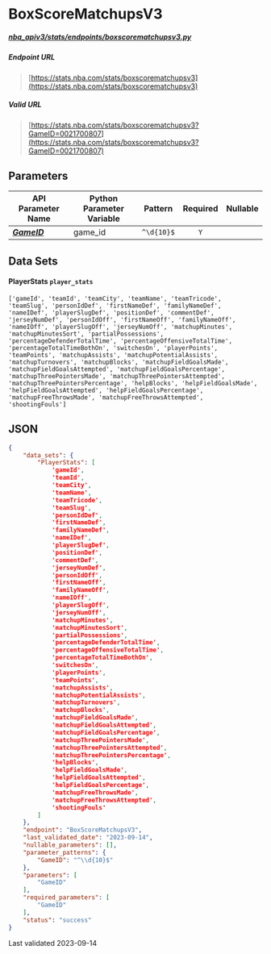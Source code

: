 # BoxScoreMatchupsV3
##### [nba_apiv3/stats/endpoints/boxscorematchupsv3.py](https://github.com/swar/nba_api/blob/master/src/nba_api/stats/endpoints/boxscorematchupsv3.py)

##### Endpoint URL
>[https://stats.nba.com/stats/boxscorematchupsv3](https://stats.nba.com/stats/boxscorematchupsv3)

##### Valid URL
>[https://stats.nba.com/stats/boxscorematchupsv3?GameID=0021700807](https://stats.nba.com/stats/boxscorematchupsv3?GameID=0021700807)

## Parameters
| API Parameter Name                                                                                                  | Python Parameter Variable |  Pattern   | Required | Nullable |
|---------------------------------------------------------------------------------------------------------------------|---------------------------|:----------:|:--------:|:--------:|
| [_**GameID**_](https://github.com/shufinskiy/nba_apiv3/blob/master/docs/nba_api/stats/library/parameters.md#GameID) | game_id                   | `^\d{10}$` |   `Y`    |          | 

## Data Sets
#### PlayerStats `player_stats`
```text
['gameId', 'teamId', 'teamCity', 'teamName', 'teamTricode', 'teamSlug', 'personIdDef', 'firstNameDef', 'familyNameDef', 'nameIDef', 'playerSlugDef', 'positionDef', 'commentDef', 'jerseyNumDef', 'personIdOff', 'firstNameOff', 'familyNameOff', 'nameIOff', 'playerSlugOff', 'jerseyNumOff', 'matchupMinutes', 'matchupMinutesSort', 'partialPossessions', 'percentageDefenderTotalTime', 'percentageOffensiveTotalTime', 'percentageTotalTimeBothOn', 'switchesOn', 'playerPoints', 'teamPoints', 'matchupAssists', 'matchupPotentialAssists', 'matchupTurnovers', 'matchupBlocks', 'matchupFieldGoalsMade', 'matchupFieldGoalsAttempted', 'matchupFieldGoalsPercentage', 'matchupThreePointersMade', 'matchupThreePointersAttempted', 'matchupThreePointersPercentage', 'helpBlocks', 'helpFieldGoalsMade', 'helpFieldGoalsAttempted', 'helpFieldGoalsPercentage', 'matchupFreeThrowsMade', 'matchupFreeThrowsAttempted', 'shootingFouls']
```


## JSON
```json
{
    "data_sets": {
        "PlayerStats": [
            'gameId', 
            'teamId',
            'teamCity',
            'teamName',
            'teamTricode',
            'teamSlug',
            'personIdDef',
            'firstNameDef',
            'familyNameDef',
            'nameIDef',
            'playerSlugDef',
            'positionDef',
            'commentDef',
            'jerseyNumDef',
            'personIdOff',
            'firstNameOff',
            'familyNameOff',
            'nameIOff',
            'playerSlugOff',
            'jerseyNumOff',
            'matchupMinutes',
            'matchupMinutesSort',
            'partialPossessions',
            'percentageDefenderTotalTime',
            'percentageOffensiveTotalTime',
            'percentageTotalTimeBothOn',
            'switchesOn',
            'playerPoints',
            'teamPoints',
            'matchupAssists',
            'matchupPotentialAssists',
            'matchupTurnovers',
            'matchupBlocks',
            'matchupFieldGoalsMade',
            'matchupFieldGoalsAttempted',
            'matchupFieldGoalsPercentage',
            'matchupThreePointersMade',
            'matchupThreePointersAttempted',
            'matchupThreePointersPercentage',
            'helpBlocks',
            'helpFieldGoalsMade',
            'helpFieldGoalsAttempted',
            'helpFieldGoalsPercentage',
            'matchupFreeThrowsMade',
            'matchupFreeThrowsAttempted',
            'shootingFouls'
        ]
    },
    "endpoint": "BoxScoreMatchupsV3",
    "last_validated_date": "2023-09-14",
    "nullable_parameters": [],
    "parameter_patterns": {
        "GameID": "^\\d{10}$"
    },
    "parameters": [
        "GameID"
    ],
    "required_parameters": [
        "GameID"
    ],
    "status": "success"
}
```

Last validated 2023-09-14

